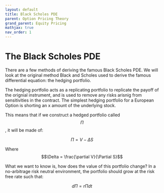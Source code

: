 ```yaml
---
layout: default
title: Black Scholes PDE
parent: Option Pricing Theory
grand_parent: Equity Pricing
mathjax: true
nav_order: 1
---
```

# The Black Scholes PDE
There are a few methods of deriving the famous Black Scholes PDE. We will look at the original method Black and Scholes used to derive the famous differential equation: the hedging portfolio.

The hedging portfolio acts as a replicating portfolio to replicate the payoff of the orignial instrument, and is used to remove any risks arisnig from sensitivities in the contract. The simplest hedging portfolio for a European Option is shorting an x amount of the underlying stock.

This means that if we construct a hedged portfolio called $$\Pi$$, it will be made of:

$$\Pi = V - \Delta S$$

Where $$\Delta = \frac{\partial V}{\Partial S}$$

What we want to know is, how does the value of this portfolio change? In a no-arbitrage risk neutral environment, the portfolio should grow at the risk free rate such that:

$$d\Pi = r\Pi dt$$
